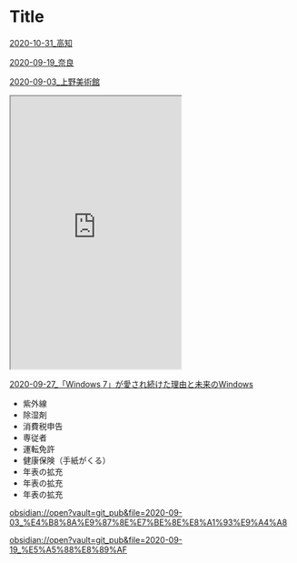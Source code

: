 
# Title

[2020-10-31_高知](./2020-10-31_高知.html)

[2020-09-19_奈良](./2020-09-19_奈良.html)

[2020-09-03_上野美術館](./2020-09-03_上野美術館.html )

<iframe src="https://www.google.com/maps/d/u/0/embed?mid=1mVKiOCSerdWJ6Phgr7nl45kBIStKAzO7" width="300" height="480"></iframe>

[2020-09-27_「Windows 7」が愛され続けた理由と未来のWindows](https://drive.google.com/file/d/1o8B69oJdP67d2BFNv48HGmg6oYPNmzwo/view)

* 紫外線
* 除湿剤
* 消費税申告
* 専従者
* 運転免許
* 健康保険（手紙がくる）
* 年表の拡充
* 年表の拡充
* 年表の拡充

[obsidian://open?vault=git_pub&file=2020-09-03_%E4%B8%8A%E9%87%8E%E7%BE%8E%E8%A1%93%E9%A4%A8](test)

[obsidian://open?vault=git_pub&file=2020-09-19_%E5%A5%88%E8%89%AF](test2)
